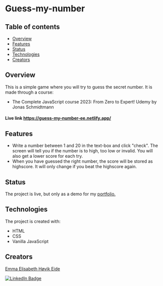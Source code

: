 # Guess-my-number

## Table of contents
* [Overview](#overview)
* [Features](#features)
* [Status](#status)
* [Technologies](#technologies)
* [Creators](#creators)

## Overview
This is a simple game where you will try to guess the secret number.
It is made through a course: 
- The Complete JavaScript course 2023: From Zero to Expert! Udemy by Jonas Schmidtmann

#### Live link https://guess-my-number-ee.netlify.app/

## Features
- Write a number between 1 and 20 in the text-box and click "check". The screen will tell you if the number is to high, too low or invalid. You will also get a lower score for each try.
- When you have guessed the right number, the score will be stored as highscore. It will only change if you beat the highscore again.

## Status
The project is live, but only as a demo for my [portfolio.](https://eeheide-portfolio.netlify.app/)

## Technologies
The project is created with:
- HTML
- CSS
- Vanilla JavaScript

## Creators
[Emma Elisabeth Høvik Eide](https://github.com/emmaelisabetheide)


[![LinkedIn Badge](https://img.shields.io/badge/LinkedIn-Profile-informational?style=flat&logo=linkedin&logoColor=white&color=0D76A8)](https://www.linkedin.com/in/emmaeheide/)

